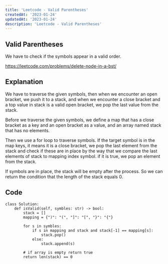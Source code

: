 ```yaml
---
title: 'Leetcode - Valid Parentheses'
createdAt: '2023-01-24'
updatedAt: '2023-01-24'
description: 'Leetcode - Valid Parentheses'
---
```


## Valid Parentheses

We have to check if the symbols appear in a valid order.

https://leetcode.com/problems/delete-node-in-a-bst/

## Explanation

We have to traverse the given symbols, then when we encounter an open bracket, we push it to a stack, and when we encounter a close bracket and a top value in stack is a valid open bracket, we pop the last value from the stack.

Before we traverse the given symbols, we define a map that has a close bracket as a key and an open bracket as a value, and an array named stack that has no elements.

Then we use a for loop to traverse symbols. If the target symbol is in the map keys, it means it is a close bracket, we pop the last element from the stack and check if these are in place by the way that we compare the last elements of stack to mapping index symbol.
if it is true, we pop an element from the stack.

If symbols are in place, the stack will be empty after the process. So we can return the condition that the length of the stack equals 0.

## Code

```
class Solution:
    def isValid(self, symbles: str) -> bool:
        stack = []
        mapping = {")": "(", "]": "[", "}": "{"}

        for s in symbles:
            if s in mapping and stack and stack[-1] == mapping[s]:
                stack.pop()
            else:
                stack.append(s)

        # if array is empty return true
        return len(stack) == 0
```
